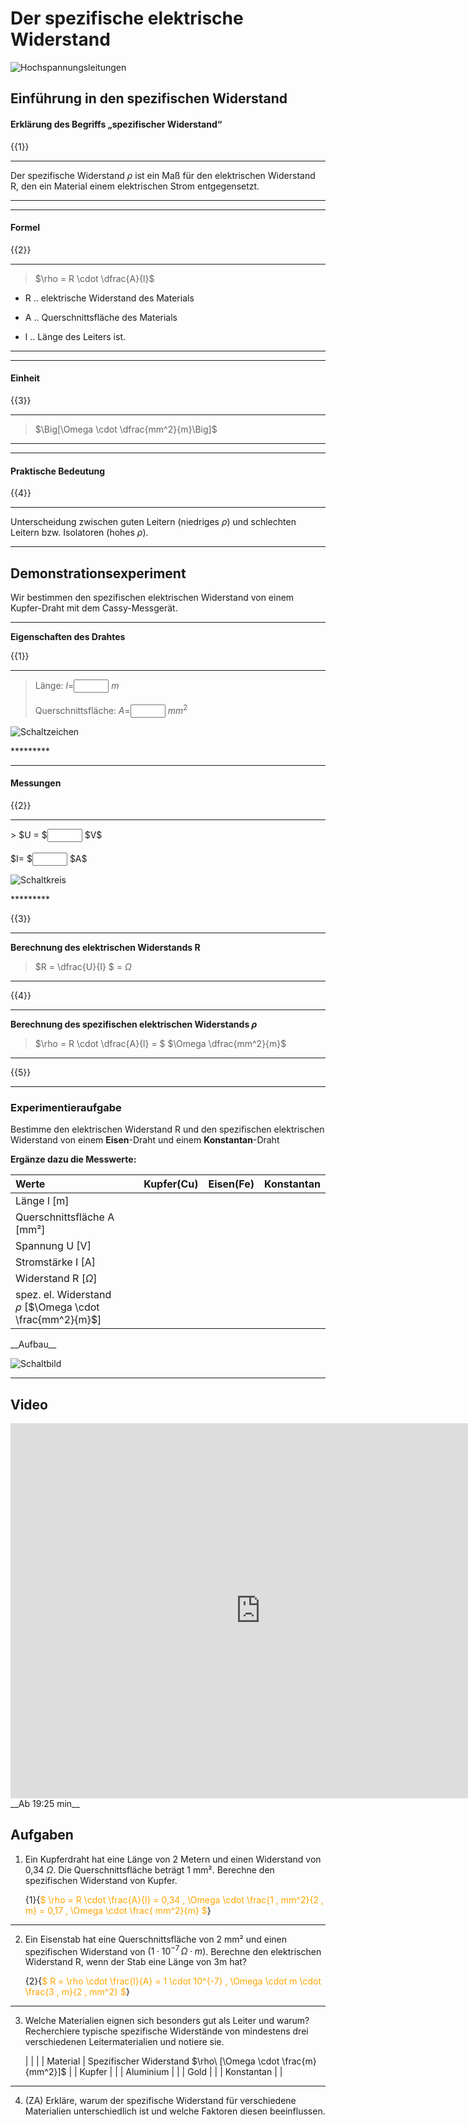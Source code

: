 <!--
author: Christian Golnik

language: de

@style
.lia-effect__circle {
    display: none !important;
}

@media (min-width: 600px) {
    .newspaper {
        column-count: 2;
        column-gap: 40px;
        column-rule: 1px solid lightblue;
    }
}

h1, h2, h3, h4, h5, h6 {
  column-span: all;
}

.cb {
    break-before: column;
}
@end

mode: Presentation

@onload
window.LIA.settings.font_size = 2
@end

-->

# Der spezifische elektrische Widerstand

![Hochspannungsleitungen](https://diversewolken.ddns.net/nextcloud/index.php/s/AAxTtfnBE7BZZyy/download)

## Einführung in den spezifischen Widerstand


<H4>Erklärung des Begriffs „spezifischer Widerstand“</H4>

{{1}}
*********
Der spezifische Widerstand $\rho$ ist ein Maß für den elektrischen Widerstand R, den ein Material einem elektrischen Strom entgegensetzt.
*********

---

<H4>Formel</H4>

{{2}}
***************
> $\rho = R \cdot \dfrac{A}{l}$

- R .. elektrische Widerstand des Materials

- A .. Querschnittsfläche des Materials

- l .. Länge des Leiters ist.
***************

---

<H4>Einheit</H4>

{{3}}
***************


> $\Big[\Omega \cdot \dfrac{mm^2}{m}\Big]$ 
***************

---

<H4>Praktische Bedeutung</H4>

{{4}}
********
Unterscheidung zwischen guten Leitern (niedriges $\rho$) und schlechten Leitern bzw. Isolatoren (hohes $\rho$).
********


## Demonstrationsexperiment

Wir bestimmen den spezifischen elektrischen Widerstand von einem Kupfer-Draht mit dem Cassy-Messgerät.

---

__Eigenschaften des Drahtes__

{{1}}
*********
<section class="newspaper">

> Länge: $l=$<input type="number" default="1" min="0" max="10" id="l" size="5"> $m$   <br> <br> Querschnittsfläche: $A=$<input type="number" default="1" min="0" max="10" id="A" size="5"> $mm^2$ 

![Schaltzeichen](https://diversewolken.ddns.net/nextcloud/index.php/s/fxcfX6KcjSPgyJn/download)

</section>
*********

---

<H4>Messungen</H4>

{{2}}
*********
<section class="newspaper">
> $U = $<input type="number" default="0" min="0" max="10" id="U" size="5"> $V$ <br> <br>  $I= $<input type="number" default="1" min="0" max="10" id="I" size="5"> $A$

![Schaltkreis](https://diversewolken.ddns.net/nextcloud/index.php/s/ST5C8Yi8mXKDxZN/download)

</section>
*********



<section class="newspaper">


{{3}}
*********

__Berechnung des elektrischen Widerstands R__


> $R = \dfrac{U}{I} $ = <script input="button"> let U = document.getElementById("U").value; let I = document.getElementById("I").value; let R=U/I; R </script> $\Omega$
*********

{{4}}
*********

__Berechnung des spezifischen elektrischen Widerstands $\rho$__

> $\rho = R \cdot \dfrac{A}{l} = $ <script input="button"> let U = document.getElementById("U").value; let I = document.getElementById("I").value; let l = document.getElementById("l").value; let A = document.getElementById("A").value; U/I*A/l  </script> $\Omega \dfrac{mm^2}{m}$

*********

</section>



{{5}}
*****************
<H3> Experimentieraufgabe </H3>

Bestimme den elektrischen Widerstand R und den spezifischen elektrischen Widerstand von einem __Eisen__-Draht und einem __Konstantan__-Draht



<section class="newspaper">

__Ergänze dazu die Messwerte:__

| Werte   | Kupfer(Cu) | Eisen(Fe)   | Konstantan   |
| :--------- | :--------- | :--------- | :--------- |
| Länge l [m]   | <script> let l = document.getElementById("l").value; l </script> |  <script> let l = document.getElementById("l").value; l </script>    |  <script> let l = document.getElementById("l").value; l </script>    |
| Querschnittsfläche A [mm²]    | <script> let A = document.getElementById("A").value; A </script> |   <script> let A = document.getElementById("A").value; A </script>   |   <script> let A = document.getElementById("A").value; A </script>   |
| Spannung U [V]    | <script> let U = document.getElementById("U").value; U </script> |      |      |
| Stromstärke I [A] | <script> let I = document.getElementById("I").value; I </script> | | |
| Widerstand R [$\Omega$] | <script> let U = document.getElementById("U").value; let I = document.getElementById("I").value; let R=U/I; R </script> |  | |
| spez. el. Widerstand <br> $\rho$ [$\Omega \cdot \frac{mm^2}{m}$] | <script input="button"> let U = document.getElementById("U").value; let I = document.getElementById("I").value; let l = document.getElementById("l").value; let A = document.getElementById("A").value; U/I*A/l  </script>  | | |

<p class="cb"> __Aufbau__ </p>

![Schaltbild](https://diversewolken.ddns.net/nextcloud/index.php/s/6yCRRMAJP2rY3YP/download)

</section>

*****************

## Video


<iframe width="800" height="600" src="https://www.youtube.com/embed/5O7Y7NOyrMU?t=1165" title="Telekolleg Physik 19 Verzweigter Stromkreis" frameborder="0" allow="accelerometer; autoplay; clipboard-write; encrypted-media; gyroscope; picture-in-picture; web-share" referrerpolicy="strict-origin-when-cross-origin" allowfullscreen></iframe>
__Ab 19:25 min__

## Aufgaben

1. Ein Kupferdraht hat eine Länge von 2 Metern und einen Widerstand von 0,34 $\Omega$. Die Querschnittsfläche beträgt 1 mm². Berechne den spezifischen Widerstand von Kupfer.

    {1}{<span style="color:orange">$ \rho = R \cdot \frac{A}{l} = 0,34 \, \Omega \cdot \frac{1 \, mm^2}{2 \, m} = 0,17 \, \Omega \cdot \frac{ mm^2}{m} $</span>}

---

2. Ein Eisenstab hat eine Querschnittsfläche von 2 mm² und einen spezifischen Widerstand von $(1 \cdot 10^{-7} \, \Omega \cdot m)$. Berechne den elektrischen Widerstand R, wenn der Stab eine Länge von 3m hat?

    {2}{<span style="color:orange">$ R = \rho \cdot \frac{l}{A} = 1 \cdot 10^{-7} \, \Omega \cdot m \cdot \frac{3 \, m}{2  \, mm^2} $</span>}

---

3. Welche Materialien eignen sich besonders gut als Leiter und warum? Recherchiere typische spezifische Widerstände von mindestens drei verschiedenen Leitermaterialien und notiere sie.

    | | |
    | Material | Spezifischer Widerstand $\rho\ [\Omega \cdot \frac{m}{mm^2}]$ |
    | Kupfer | |
    | Aluminium | |
    | Gold | |
    | Konstantan | | 

---

4. (ZA) Erkläre, warum der spezifische Widerstand für verschiedene Materialien unterschiedlich ist und welche Faktoren diesen beeinflussen.